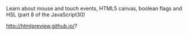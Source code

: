  Learn about mouse and touch events, HTML5 canvas, boolean flags and HSL (part 8 of the JavaScript30)

http://htmlpreview.github.io/?
